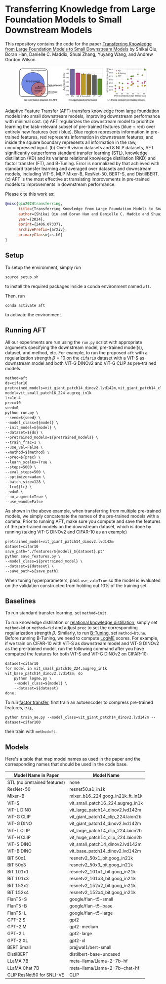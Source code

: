 # Transferring Knowledge from Large Foundation Models to Small Downstream Models
This repository contains the code for the paper [Transferring Knowledge from Large Foundation Models to Small Downstream Models](https://arxiv.org/abs/2406.07337) by Shikai Qiu, Boran Han, Danielle C. Maddix, Shuai Zhang, Yuyang Wang, and Andrew Gordon Wilson.

<figure>
  <img src="./assets/top_fig.png" alt="Image">
</figure>

Adaptive Feature Transfer (AFT) transfers knowledge from large foundation models into small downstream models, improving downstream performance with minimal cost. (a) AFT regularizes the downstream model to prioritize learning the task-relevant subset of pre-trained features ($\mathrm{blue} \cap \mathrm{red}$) over entirely new features ($\mathrm{red} \setminus \mathrm{blue}$). Blue region represents information in pre-trained features, red represents information in downstream features, and inside the square boundary represents all information in the raw, uncompressed input. (b) Over 6 vision datasets and 8 NLP datasets, AFT significantly outperforms standard transfer learning (STL), knowledge distillation (KD) and its variants relational knowledge distillation (RKD) and factor transfer (FT), and B-Tuning. Error is normalized by that achieved with standard transfer learning and averaged over datasets and downstream models, including ViT-S, MLP Mixer-B, ResNet-50, BERT-S, and DistillBERT. (c) AFT is the most effective at translating improvements in pre-trained models to improvements in downstream performance.

Please cite this work as:
```bibtex
@misc{qiu2024transferring,
      title={Transferring Knowledge from Large Foundation Models to Small Downstream Models}, 
      author={Shikai Qiu and Boran Han and Danielle C. Maddix and Shuai Zhang and Yuyang Wang and Andrew Gordon Wilson},
      year={2024},
      eprint={2406.07337},
      archivePrefix={arXiv},
      primaryClass={cs.LG}
}
```

## Setup
To setup the environment, simply run
```
source setup.sh
```
to install the required packages inside a conda environment named `aft`.

Then, run
```
conda activate aft
```
to activate the environment.

## Running AFT
All our experiments are run using the `run.py` script with appropriate arguments specifying the downstream model, pre-trained model(s), dataset, and method, etc. For example, to run the proposed `aft` with a regularization strength $\beta=10$ on the `cifar10` dataset with a ViT-S as downstream model and both ViT-G DINOv2 and ViT-G CLIP as pre-trained models

```
method=aft
ds=cifar10
pretrained_models=vit_giant_patch14_dinov2.lvd142m,vit_giant_patch14_clip_224.laion2b
model=vit_small_patch16_224.augreg_in1k
lr=1e-4
prec=10
seed=0
python run.py \
--seed=${seed} \
--model_class=${model} \
--init_model=${model} \
--dataset=${ds} \
--pretrained_models=${pretrained_models} \
--train_frac=1 \
--use_val=False \
--method=${method} \
--prec=${prec} \
--learn_scales=True \
--steps=5000 \
--eval_steps=500 \
--optimizer=adam \
--batch_size=128 \
--lr=${lr} \
--wd=0 \
--no_augment=True \
--use_wandb=False
```

As shown in the above example, when transferring from multiple pre-trained models, we simply concatenate the names of the pre-trained models with a comma. Prior to running AFT, make sure you compute and save the features of the pre-trained models on the downstream dataset, which is done by running (taking ViT-G DINOv2 and CIFAR-10 as an example)
```
pretrained_model=vit_giant_patch14_dinov2.lvd142m
dataset=cifar10
save_path="./features/${model}_${dataset}.pt"
python save_features.py \
--model_class=${pretrained_model} \
--dataset=${dataset} \
--save_path=${save_path}
```

When tuning hyperparameters, pass `use_val=True` so the model is evaluated on the validation constructed from holding out 10% of the training set.

## Baselines
To run standard transfer learning, set `method=init`.

To run knowledge distillation or [relational knowledge distillation](https://arxiv.org/abs/1904.05068), simply set `method=kd` or `method=rkd` and adjust `prec` to set the corresponding regularization strength $\beta$. Similarly, to run [B-Tuning](https://arxiv.org/abs/2110.10545), set `method=btune`. Before running B-Tuning, we need to compute [LogME](https://github.com/thuml/LogME/tree/main) scores. For example, if we train on CIFAR-10 with ViT-S as downstream model and ViT-G DINOv2 as the pre-trained model, run the following command after you have computed the features for both ViT-S and ViT-G DINOv2 on CIFAR-10:
```
dataset=cifar10
for model in vit_small_patch16_224.augreg_in1k vit_base_patch14_dinov2.lvd142m; do
    python logme.py \
    --model_class=${model} \
    --dataset=${dataset}
done;
```

To run [factor transfer](https://arxiv.org/abs/1802.04977), first train an autoencoder to compress pre-trained features, e.g.,
```
python train_ae.py --model_class=vit_giant_patch14_dinov2.lvd142m --dataset=cifar100
```
then train with ``method=ft``.

## Models
Here's a table that map model names as used in the paper and the corresponding names that should be used in the code base.

| Model Name in Paper              | Model Name                       |
|---------------------------------|----------------------------------|
| STL (no pretrained features)                              | none                             |
| ResNet-50                        | resnet50.a1_in1k                 |
| Mixer-B                          | mixer_b16_224.goog_in21k_ft_in1k |
| ViT-S                            | vit_small_patch16_224.augreg_in1k|
| ViT-L DINO                       | vit_large_patch14_dinov2.lvd142m |
| ViT-G CLIP                       | vit_giant_patch14_clip_224.laion2b |
| ViT-G DINO                       | vit_giant_patch14_dinov2.lvd142m |
| ViT-L CLIP                       | vit_large_patch14_clip_224.laion2b |
| ViT-H CLIP                       | vit_huge_patch14_clip_224.laion2b |
| ViT-S DINO                       | vit_small_patch14_dinov2.lvd142m |
| ViT-B DINO                       | vit_base_patch14_dinov2.lvd142m  |
| BiT 50x1                         | resnetv2_50x1_bit.goog_in21k     |
| BiT 50x3                         | resnetv2_50x3_bit.goog_in21k     |
| BiT 101x1                        | resnetv2_101x1_bit.goog_in21k    |
| BiT 101x3                        | resnetv2_101x3_bit.goog_in21k    |
| BiT 152x2                        | resnetv2_152x2_bit.goog_in21k    |
| BiT 152x4                        | resnetv2_152x4_bit.goog_in21k    |
| FlanT5-S                         | google/flan-t5-small             |
| FlanT5-B                         | google/flan-t5-base              |
| FlanT5-L                         | google/flan-t5-large             |
| GPT-2 S                          | gpt2                             |
| GPT-2 M                          | gpt2-medium                      |
| GPT-2 L                          | gpt2-large                       |
| GPT-2 XL                         | gpt2-xl                          |
| BERT Small                       | prajjwal1/bert-small             |
| DistilBERT                       | distilbert-base-uncased          |
| LLaMA 7B                         | meta-llama/Llama-2-7b-hf         |
| LLaMA Chat 7B                    | meta-llama/Llama-2-7b-chat-hf    |
| CLIP ResNet50 for SNLI-VE        | CLIP                             |
